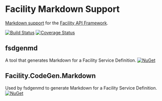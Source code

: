 # Facility Markdown Support

[Markdown support](https://facilityapi.github.io/generate/markdown) for the [Facility API Framework](https://facilityapi.github.io/).

[![Build Status](https://ci.appveyor.com/api/projects/status/07l9v8272js5r1t7?svg=true)](https://ci.appveyor.com/project/ejball/facilitymarkdown)
[![Coverage Status](https://coveralls.io/repos/github/FacilityApi/FacilityMarkdown/badge.svg?branch=master)](https://coveralls.io/github/FacilityApi/FacilityMarkdown?branch=master)

## fsdgenmd

A tool that generates Markdown for a Facility Service Definition. [![NuGet](https://img.shields.io/nuget/v/fsdgenmd.svg)](https://www.nuget.org/packages/fsdgenmd)

## Facility.CodeGen.Markdown

Used by fsdgenmd to generate Markdown for a Facility Service Definition. [![NuGet](https://img.shields.io/nuget/v/Facility.CodeGen.Markdown.svg)](https://www.nuget.org/packages/Facility.CodeGen.Markdown)
